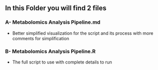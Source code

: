## In this Folder you will find 2 files 
### A- Metabolomics Analysis Pipeline.md 
   - Better simplified visualization for the script and its process with more comments for simplification
### B- Metabolomics Analysis Pipeline.R
   - The full script to use with complete details to run

